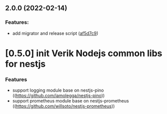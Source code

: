 ## 2.0.0 (2022-02-14)


### Features:

* add migrator and release script ([af5d7c9](https://github.com/verik-systems/node-commons/commit/af5d7c9ef3de13eb3133c8470d17fbab8edd18d9))

# [0.5.0] init Verik Nodejs common libs for nestjs


### Features

* support logging module base on nestjs-pino ((https://github.com/iamolegga/nestjs-pino))
* support prometheus module base on nestjs-prometheus ((https://github.com/willsoto/nestjs-prometheus))

